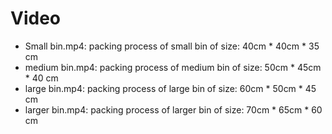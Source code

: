 # Video

- Small bin.mp4: packing process of small bin of size: 40cm * 40cm * 35 cm 
- medium bin.mp4: packing process of medium bin of size: 50cm * 45cm * 40 cm 
- large bin.mp4: packing process of large bin of size: 60cm * 50cm * 45 cm 
- larger bin.mp4: packing process of larger bin of size: 70cm * 65cm * 60 cm 
